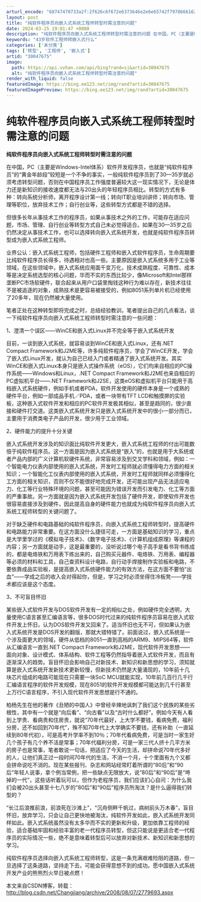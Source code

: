 ```yaml
---
arturl_encode: "68747470733a2f:2f626c6f672e6373646e2e6e65742f79786661626364656667:2f61727469636c652f64657461696c732f3330303437363735"
layout: post
title: "纯软件程序员向嵌入式系统工程师转型时需注意的问题"
date: 2024-03-25 19:01:47 +0800
description: "纯软件程序员向嵌入式系统工程师转型时需注意的问题 在中国，PC（主要是Windows-Intel体系"
keywords: "43岁软件工程师转嵌入式行么"
categories: ['未分类']
tags: ['转型', '工程师', '嵌入式']
artid: "30047675"
image:
  path: https://api.vvhan.com/api/bing?rand=sj&artid=30047675
  alt: "纯软件程序员向嵌入式系统工程师转型时需注意的问题"
render_with_liquid: false
featuredImage: https://bing.ee123.net/img/rand?artid=30047675
featuredImagePreview: https://bing.ee123.net/img/rand?artid=30047675
---
```


# 纯软件程序员向嵌入式系统工程师转型时需注意的问题

**纯软件程序员向嵌入式系统工程师转型时需注意的问题**

在中国，PC（主要是Windows-Intel体系）软件开发程序员，也就是“纯软件程序员”的“黄金年龄段”较短是一个不争的事实，一般纯软件程序员到了30—35岁就必须考虑转型问题，否则在中国程序员工作强度普遍较大这一现实情况下，无论是体力还是新知识的接收速度都无法与20出头的年轻程序员相比。转型的方式有多种：转向系统分析师，离开程序设计第一线；转向IT职业培训讲师；转向市场、管理等职位，放弃技术工作；自行创业等，这些转型方式都是不错的选择。

但很多长年从事技术工作的程序员，如果从事技术之外的工作，可能存在适应问题，市场、管理、自行创业等转型方式自己未必觉得适合。如果在30—35岁之后仍然决定从事技术工作，也可以选择转向嵌入式系统开发，也就是纯软件程序员转型成为嵌入式系统工程师。

业界公认：嵌入式系统工程师，包括硬件工程师和嵌入式软件程序员，生命周期要比纯软件程序员长得多，待遇相对也高一些。主要原因是嵌入式系统多用于工业等领域，在这些领域中，嵌入式系统应用面千变万化，技术成熟程度、可靠性、成本等是决定系统选型的核心问题，华而不实的东西比较少，像Microsoft和Intel那样垄断PC市场软硬件，联合起来从用户口袋里掏钱这种行为难以存在，新技术往往不是被追逐的对象，成熟技术是更容易被接受的，例如8051系列单片机已经使用了20多年，现在仍然被大量使用。

笔者正处在这种转型即将完成之时，总结经验教训，笔者提出自己的几点看法，谈一下纯软件程序员向嵌入式系统工程师转型时需注意的一些问题：

1、澄清一个误区——WinCE和嵌入式Linux并不完全等于嵌入式系统开发

目前，一谈到嵌入式系统，就容易谈到WinCE和嵌入式Linux，还有.NET Compact Framework和J2ME等，许多纯软件程序员，学会了WinCE开发，学会了嵌入式Linux开发，就认为自己已经入门或者精通了嵌入式系统开发。其实WinCE和嵌入式Linux本身只是嵌入式操作系统（eOS），它们均来自相应的PC操作系统——Windows和Linux，.NET Compact Framework和J2ME也来自相应的PC虚拟机平台——.NET Framework和J2SE，这类eOS和虚拟机平台只能用于高档嵌入式系统硬件，例如手机或者PDA，软件开发使用的硬件本身是一个成熟的硬件平台，例如一部成品手机／PDA，或者一块带有TFT LCD和触摸屏的实验板，这种嵌入式软件开发和相应的PC软件开发极其相似，甚至是趋同的，很少直接和硬件打交道。这类嵌入式系统开发只是嵌入式系统开发中的很小一部分而已，主要用于消费类电子产品的开发，很少用于工业领域。

2、硬件能力的提升十分关键

嵌入式系统开发涉及的知识面比纯软件开发更大，嵌入式系统工程师的付出可能数倍于纯软件程序员。这一方面是因为嵌入式系统是“嵌入”的，也就是用于大系统或者产品内部的广义计算机软硬件系统，非常容易涉及到交叉学科和领域，例如：一个智能电力仪表内部使用的嵌入式系统，开发时工程师就必须懂得电力方面的相关知识；一个智能化工仪表内部使用的嵌入式系统，开发时工程师就同样必须懂得化工方面的相关知识，否则不仅不能很好地完成开发，还可能出现产品无法适应电力、化工等行业特殊环境的问题，甚至可能因为错误开发而引发电力、化工等方面的严重事故。另一方面就是因为嵌入式系统开发包括了硬件开发，即使软件开发也很容易直接涉及到硬件，因此提高自身的硬件能力也就成为纯软件程序员向嵌入式系统工程师转型的关键问题了。

对于缺乏硬件和电路基础的纯软件程序员，向嵌入式系统工程师转型时，提高硬件和电路能力非常重要。在这方面没什么捷径可走，一方面是基础知识的学习，重点是大学里学过的《模拟电子技术》、《数字电子技术》、《计算机组成原理》等课程的内容；另一方面就是动手，这是最重要的，没听说过哪个电子高手是看书背书练成的，都是电烙铁和万用表下练出来的，自己购买元器件、电烙铁、万用表、编程器等必须的材料和工具，自己查资料设计电路，自行动手焊接制作实验板和电路，不要依靠成品实验板，是提高嵌入式系统硬件能力的有效方法，在这方面不要怕“出血”——学成之后的收入会对得起你，但是，学习之时必须坐得住冷板凳——学技术都应该是这个态度。

3、不可盲目怀旧

某些嵌入式软件开发与DOS软件开发有一定的相似之处，例如硬件完全透明，大量使用C语言甚至汇编语言等，很多DOS时代过来的纯软件程序员容易在嵌入式软件开发上怀旧，认为DOS软件开发又回来了。适当怀旧也无不可，但如果认为嵌入式系统开发是DOS开发的翻版，那就大错特错了。前面说过，嵌入式系统是一个涉及面更大的领域，硬件从低档的8051一直到高档的ARM9、MIPS64等，软件从汇编语言一直到.NET Compact Framework和J2ME，现代软件开发思想——面向对象、设计模式、体系结构、软件工程等仍然指导着嵌入式软件开发，而且有逐渐深入的趋势。盲目怀旧会影响自己对新技术、新知识和新思想的学习，须知就算是嵌入式系统开发新技术更新较慢，但新技术仍然是大量涌现的，10年前十几块芯片组成的电路可能现在只需要一块SoC MCU就能实现，10年前几百行几千行汇编语言程序的软件开发规模，现在8051的软件开发规模都可能达到几千行甚至上万行C语言程序，不引入现代软件开发思想是行不通的。

柏杨先生在他的著作《丑陋的中国人》中曾经辛辣地讽刺了我们这个民族的某些劣根性，其中有一个就是“向后看”、“向古看”以及“古时什么都好”。例如今天有人看到上学贵、看病贵和住房贵，就说“70年代最好，上大学不要钱，看病免费，福利分房，还不如回到70年代”，殊不知70年代上大学确实不要钱，还有补助（一直延续到80年代初），可是高考升学率不到10％；70年代看病免费，可是当时一家生好几个孩子有几个养不活是常事；70年代福利分房，可是一家三代人挤十几平方米的房子也是常事，笔者敢说一句话，把适应了今天的生活，却拼命说70年代多好的人，让他们真正过一段时间70年代的生活，不消一个月，十个里面有九个又都会拼命说吃不消的。现在某些报刊、杂志和网站经常盯着所谓的“80后”和“90后”年轻人说事，拿个例当常例，把一些缺点无限放大，说“80后”和“90后”是“垮掉的一代”，这些话听着玩可以，但作为老程序员，我们应该扪心自问：为什么我们会被20出头甚至十七八岁的“80后”和“90后”程序员所淘汰？是什么逼得我们转型的？

“长江后浪推前浪，前浪死在沙滩上”，“沉舟侧畔千帆过，病树前头万木春”，盲目怀旧，放弃学习，只会让自己更快地被淘汰，纯软件开发如此，嵌入式系统开发同样如此。嵌入式系统虽然没有太多华而不实的更新和升级，更加依靠工程师的经验，适合基础牢固和经验丰富的老一代程序员转型，但这只能说是更适合老一代程序员的实际情况一些，绝不是意味着转型后可以放弃对新技术、新知识和新思想的学习。

纯软件程序员选择向嵌入式系统工程师转型，这是一条充满艰难险阻的道路，但一旦选择了这条道路，坚持走下去，可能会获得意想不到的成功。愿中国嵌入式系统开发产业的熊熊烈火早日被点燃！

本文来自CSDN博客，转载：
<http://blog.csdn.net/Changjiang/archive/2008/08/07/2779693.aspx>